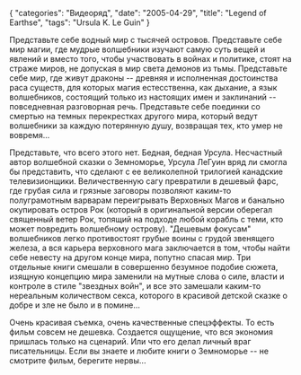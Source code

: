 {
"categories": "Видеоряд",
"date": "2005-04-29",
"title": "Legend of Earthse",
"tags": "Ursula K. Le Guin"
}

Представьте себе водный мир с тысячей островов. Представьте себе мир магии, где мудрые волшебники изучают самую суть вещей и явлений и вместо того, чтобы участвовать в войнах и политике, стоят на страже миров, не допуская в мир света демонов из тьмы. Представьте себе мир, где живут драконы -- древняя и исполненная достоинства раса существ, для которых магия естесственна, как дыхание, а язык волшебников, состоящий только из настоящих имен и заклинаний -- повседневная разговорная речь. Представьте себе поединки со смертью на темных перекрестках другого мира, который ведут волшебники за каждую потерянную душу, возвращая тех, кто умер не вовремя...

Представьте, что всего этого нет. Бедная, бедная Урсула. Несчастный автор волшебной сказки о Земноморье, Урсула ЛеГуин вряд ли смогла бы представить, что сделают с ее великолепной трилогией канадские телевизионщики. Величественную сагу превратили в дешевый фарс, где грубая сила и грязные заговоры позволяют каким-то полуграмотным варварам переигрывать Верховных Магов и банально окупировать остров Рок (который в оригинальной версии оберегал священный ветер Рок, топящий на подходе любой корабль с теми, кто может повредить волшебному острову). "Дешевым фокусам" волшебников легко противостоят грубые воины с грудой звенящего железа, а вся карьера верховного мага заключается в том, чтобы найти себе невесту на другом конце мира, попутно спасая мир. Три отдельные книги смешали в совершенно безумное подобие сюжета, изящную концепцию мира заменили на мутные слова о силе, власти и контроле в стиле "звездных войн", и все это замешали каким-то нереальным количеством секса, которого в красивой детской сказке о добре и зле не было и в помине...

Очень красивая съемка, очень качественные спецэффекты. То есть фильм совсем не дешевка. Создается ощущение, что вся экономия пришлась только на сценарий. Или что его делал личный враг писательницы. Если вы знаете и любите книги о Земноморье -- не смотрите фильм, берегите нервы...
